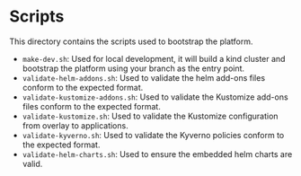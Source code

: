 # Scripts

This directory contains the scripts used to bootstrap the platform.

- `make-dev.sh`: Used for local development, it will build a kind cluster and bootstrap the platform using your branch as the entry point.
- `validate-helm-addons.sh`: Used to validate the helm add-ons files conform to the expected format.
- `validate-kustomize-addons.sh`: Used to validate the Kustomize add-ons files conform to the expected format.
- `validate-kustomize.sh`: Used to validate the Kustomize configuration from overlay to applications.
- `validate-kyverno.sh`: Used to validate the Kyverno policies conform to the expected format.
- `validate-helm-charts.sh`: Used to ensure the embedded helm charts are valid.
